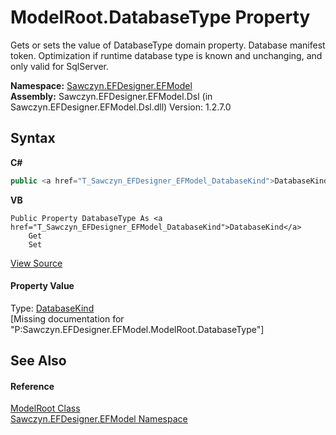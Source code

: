 # ModelRoot.DatabaseType Property 
 

Gets or sets the value of DatabaseType domain property. Database manifest token. Optimization if runtime database type is known and unchanging, and only valid for SqlServer.

**Namespace:**&nbsp;<a href="N_Sawczyn_EFDesigner_EFModel">Sawczyn.EFDesigner.EFModel</a><br />**Assembly:**&nbsp;Sawczyn.EFDesigner.EFModel.Dsl (in Sawczyn.EFDesigner.EFModel.Dsl.dll) Version: 1.2.7.0

## Syntax

**C#**<br />
``` C#
public <a href="T_Sawczyn_EFDesigner_EFModel_DatabaseKind">DatabaseKind</a> DatabaseType { get; set; }
```

**VB**<br />
``` VB
Public Property DatabaseType As <a href="T_Sawczyn_EFDesigner_EFModel_DatabaseKind">DatabaseKind</a>
	Get
	Set
```

<a href="https://github.com/msawczyn/EFDesigner/tree/master/src/Dsl/GeneratedCode/DomainClasses.cs#L2037" title="View the source code">View Source</a><br />

#### Property Value
Type: <a href="T_Sawczyn_EFDesigner_EFModel_DatabaseKind">DatabaseKind</a><br />\[Missing <value> documentation for "P:Sawczyn.EFDesigner.EFModel.ModelRoot.DatabaseType"\]

## See Also


#### Reference
<a href="T_Sawczyn_EFDesigner_EFModel_ModelRoot">ModelRoot Class</a><br /><a href="N_Sawczyn_EFDesigner_EFModel">Sawczyn.EFDesigner.EFModel Namespace</a><br />